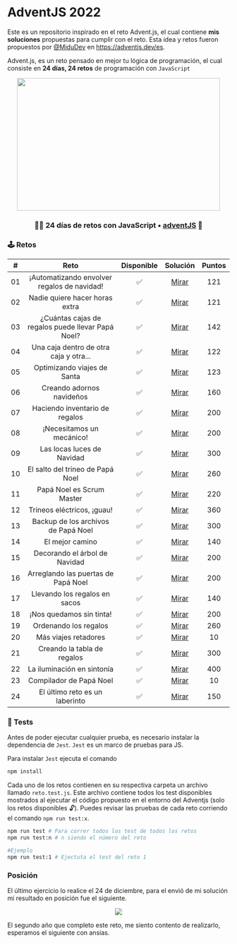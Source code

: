 # AdventJS 2022

Este es un repositorio inspirado en el reto Advent.js, el cual contiene **mis soluciones** propuestas para cumplir con el reto. Esta idea y retos fueron propuestos por [@MiduDev](https://github.com/midudev "@MiduDev") en https://adventjs.dev/es.

Advent.js, es un reto pensado en mejor tu lógica de programación, el cual consiste en **24 días, 24 retos** de programación con ```JavaScript```

<p align="center"> 
  <img width="460" height="300" src="https://user-images.githubusercontent.com/91866094/206088511-972c5177-74cf-48fc-be29-c42e0a51fb6e.png"/>
</p>

<h3 align="center">🧑‍🚀 24 días de retos con JavaScript • <a href="https://adventjs.dev">adventJS</a> 🚀</h3>

### 🕹️ Retos


|  #  |                  Reto                       |   Disponible    |                Solución                  |  Puntos  |
| :-: | :------------------------------------------------------------------: | :------------:  | :----------------------------------------: | :---------: |
| 01  |           ¡Automatizando envolver regalos de navidad!           |       ✅        | [Mirar](Retos/01_automatizacion/README.md) |   121   |
| 02  |                  Nadie quiere hacer horas extra                  |       ✅        | [Mirar](Retos/02_horasExtra/README.md) |   121   |
| 03  |        ¿Cuántas cajas de regalos puede llevar Papá Noel?        |       ✅        | [Mirar](Retos/03_cajasRegalos/README.md) |   142   |
| 04  |              Una caja dentro de otra caja y otra...              |       ✅        | [Mirar](Retos/04_cajas/README.md) |   122   |
| 05  |                   Optimizando viajes de Santa                   |       ✅        | [Mirar](Retos/05_viajesSanta/README.md) |   123   |
| 06  |                    Creando adornos navideños                    |       ✅        | [Mirar](Retos/06_adornosNavidenos/README.md) |   160   |
| 07  |                  Haciendo inventario de regalos                  |       ✅        | [Mirar](Retos/07_inventarioRegalos/README.md) |   200   |
| 08  |                    ¡Necesitamos un mecánico!                    |       ✅        | [Mirar](Retos/08_mecanico/README.md) |   200   |
| 09  |                    Las locas luces de Navidad                    |       ✅        | [Mirar](Retos/09_luces/README.md) |   300   |
| 10  |                 El salto del trineo de Papá Noel                 |       ✅        | [Mirar](Retos/10_saltoTrineo/README.md) |   260   |
| 11  |                    Papá Noel es Scrum Master                    |       ✅        | [Mirar](Retos/11_scrum/README.md) |   220   |
| 12  |                   Trineos eléctricos, ¡guau!                   |       ✅        | [Mirar](Retos/12_trineosElectricos/README.md) |   360   |
| 13  |               Backup de los archivos de Papá Noel               |       ✅        | [Mirar](Retos/13_backup/README.md) |   300   |
| 14  |                         El mejor camino                         |       ✅        | [Mirar](Retos/14_mejorCamino/README.md) |   140   |
| 15  |                  Decorando el árbol de Navidad                  |       ✅        | [Mirar](Retos/15_decorandoArbol/README.md) |   200   |
| 16  |               Arreglando las puertas de Papá Noel               |       ✅        | [Mirar](Retos/16_cartas/README.md) |   200   |
| 17  |                  Llevando los regalos en sacos                  |       ✅        | [Mirar](Retos/17_regalosSaco/README.md) |   140   |
| 18  |                     ¡Nos quedamos sin tinta!                     |       ✅        | [Mirar](Retos/18_sinTinta/README.md) |   200   |
| 19  |                      Ordenando los regalos                      |       ✅        | [Mirar](Retos/19_ordenandoRegalos/README.md) |   260   |
| 20  |                       Más viajes retadores                       |       ✅        | [Mirar](Retos/20_viajesRetadores/README.md) |    10   |
| 21  |                   Creando la tabla de regalos                   |       ✅        | [Mirar](Retos/21_tablaRegalos/README.md) |   300   |
| 22  |                    La iluminación en sintonía                    |       ✅        | [Mirar](Retos/22_iluminacion/README.md) |   400   |
| 23  |                     Compilador de Papá Noel                     |       ✅        | [Mirar](Retos/23_complilador/README.md) |    10   |
| 24  |                  El último reto es un laberinto                  |       ✅        | [Mirar](Retos/24_laberinto/README.md) |   150   |


### 🧪 Tests

Antes de poder ejecutar cualquier prueba, es necesario instalar la dependencia de `Jest`. `Jest` es un marco de pruebas para JS.

Para instalar `Jest` ejecuta el comando 

```bash
npm install
```

Cada uno de los retos contienen en su respectiva carpeta un archivo llamado `reto.test.js`. Este archivo contiene todos los test disponibles mostrados al ejecutar el código propuesto en el entorno del Adventjs (solo los retos disponibles 🔓). Puedes revisar las pruebas de cada reto corriendo el comando `npm run test:x`.

```bash
npm run test # Para correr todos los test de todos los retos
npm run test:n # n siendo el número del reto

#Ejemplo
npm run test:1 # Ejectuta el test del reto 1
```


### Posición 

El último ejercicio lo realice el 24 de diciembre, para el envió de mi solución mi resultado en posición fue el siguiente.

<p align="center"> 
    <img src="https://user-images.githubusercontent.com/91866094/235569110-da111f43-e280-4632-b38c-efcb7e05426a.png"/>
</p>


El segundo año que completo este reto, me siento contento de realizarlo, esperamos el siguiente con ansias.
